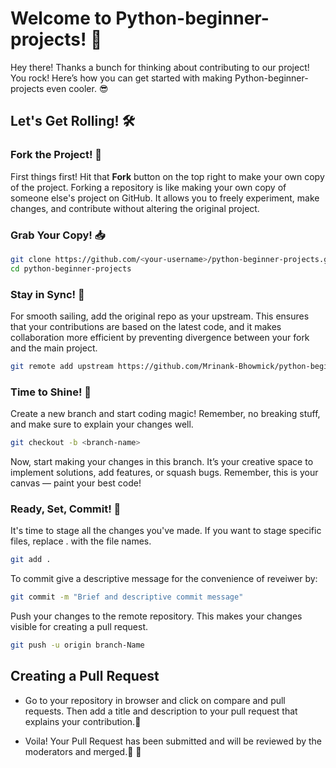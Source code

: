 # Welcome to Python-beginner-projects! 🚀

Hey there! Thanks a bunch for thinking about contributing to our project! You rock! Here’s how you can get started with making Python-beginner-projects even cooler. 😎

## Let's Get Rolling! 🛠️

### Fork the Project! 🍴

First things first! Hit that **Fork** button on the top right to make your own copy of the project.
Forking a repository is like making your own copy of someone else's project on GitHub. It allows you to freely experiment, make changes, and contribute without altering the original project.

### Grab Your Copy! 📥

```bash
git clone https://github.com/<your-username>/python-beginner-projects.git
cd python-beginner-projects
```
### Stay in Sync! 🔄
For smooth sailing, add the original repo as your upstream. This ensures that your contributions are based on the latest code, and it makes collaboration more efficient by preventing divergence between your fork and the main project.
```bash
git remote add upstream https://github.com/Mrinank-Bhowmick/python-beginner-projects.git
```
### Time to Shine! 🌟
Create a new branch and start coding magic! Remember, no breaking stuff, and make sure to explain your changes well.
```bash
git checkout -b <branch-name>
```
Now, start making your changes in this branch. It’s your creative space to implement solutions, add features, or squash bugs. Remember, this is your canvas — paint your best code!

### Ready, Set, Commit! 🚀
It's time to stage all the changes you've made. If you want to stage specific files, replace . with the file names. 
```bash
git add .
```
To commit give a descriptive message for the convenience of reveiwer by:
```bash
git commit -m "Brief and descriptive commit message"
```
Push your changes to the remote repository. This makes your changes visible for creating a pull request.
```bash
git push -u origin branch-Name
```
## Creating a Pull Request
- Go to your repository in browser and click on compare and pull requests. Then add a title and description to your pull request that explains your contribution.🚀 

- Voila! Your Pull Request has been submitted and will be reviewed by the moderators and merged.🥳 🎉





